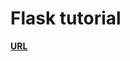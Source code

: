 # Flask tutorial

**[URL](https://blog.miguelgrinberg.com/post/the-flask-mega-tutorial-part-i-hello-world)**
